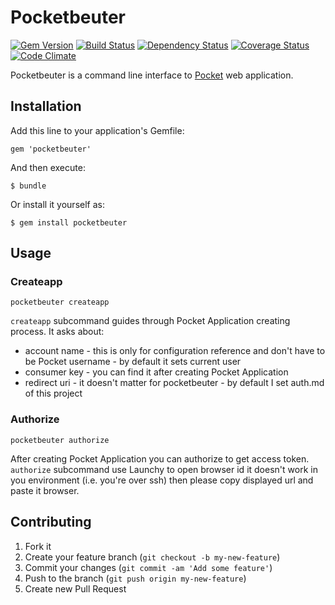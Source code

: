# Pocketbeuter
[![Gem Version](https://badge.fury.io/rb/pocketbeuter.png)](http://badge.fury.io/rb/pocketbeuter) [![Build Status](https://travis-ci.org/pietrushnic/pocketbeuter.png?branch=master)](https://travis-ci.org/pietrushnic/pocketbeuter) [![Dependency Status](https://gemnasium.com/pietrushnic/pocketbeuter.png)](https://gemnasium.com/pietrushnic/pocketbeuter) [![Coverage Status](https://coveralls.io/repos/pietrushnic/pocketbeuter/badge.png)](https://coveralls.io/r/pietrushnic/pocketbeuter) [![Code Climate](https://codeclimate.com/github/pietrushnic/pocketbeuter.png)](https://codeclimate.com/github/pietrushnic/pocketbeuter)

Pocketbeuter is a command line interface to [Pocket](http://getpocket.com) web application.

## Installation

Add this line to your application's Gemfile:

    gem 'pocketbeuter'

And then execute:

    $ bundle

Or install it yourself as:

    $ gem install pocketbeuter

## Usage

### Createapp

    pocketbeuter createapp

`createapp` subcommand guides through Pocket Application creating process. It asks about:
 - account name - this is only for configuration reference and don't have to be Pocket username - by default it sets current user
 - consumer key - you can find it after creating Pocket Application
 - redirect uri - it doesn't matter for pocketbeuter - by default I set auth.md of this project

### Authorize

    pocketbeuter authorize

After creating Pocket Application you can authorize to get access token. `authorize` subcommand
use Launchy to open browser id it doesn't work in you environment (i.e. you're over ssh) then
please copy displayed url and paste it browser.

## Contributing

1. Fork it
2. Create your feature branch (`git checkout -b my-new-feature`)
3. Commit your changes (`git commit -am 'Add some feature'`)
4. Push to the branch (`git push origin my-new-feature`)
5. Create new Pull Request
